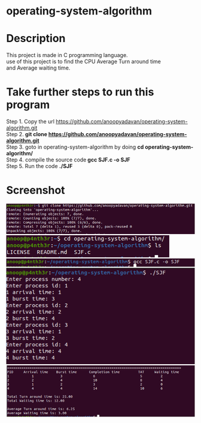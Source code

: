 # operating-system-algorithm

# Description
This project is made in C programming language.<br>
use of this project is to find the CPU Average Turn around time <br>
and Average waiting time. <br>

# Take further steps to run this program
Step 1. Copy the url https://github.com/anoopyadavan/operating-system-algorithm.git <br>
Step 2. <b>git clone https://github.com/anoopyadavan/operating-system-algorithm.git</b> <br>
Step 3. goto in operating-system-algorithm by doing <b> cd operating-system-algorithm/ </b><br>
Step 4. compile the source code<b> gcc SJF.c -o SJF</b><br>
Step 5. Run the code <b>./SJF<b>
 
# Screenshot
![Alt text](/images/git_clone.png?raw=true "git clone") <br>
![Alt text](/images/cd-dir.png?raw=true "change dir") <br>
![Alt text](/images/compile.png?raw=true "compile source") <br>
![Alt text](/images/input.png?raw=true "give input") <br>
![Alt text](/images/output.png?raw=true "desired output") <br>
